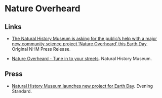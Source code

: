 # Nature Overheard

## Links
 - [The Natural History Museum is asking for the public’s help with a major new community science project ‘Nature Overheard’ this Earth Day](https://www.nhm.ac.uk/press-office/press-releases/natural-history-museum-major-new-community-science-project-ru1.html). Original NHM Press Release.

 - [Nature Overheard - Tune in to your streets](https://www.nhm.ac.uk/take-part/monitor-and-encourage-nature/nature-overheard.html). Natural History Museum.

## Press
 - [Natural History Museum launches new project for Earth Day](https://www.standard.co.uk/news/uk/natural-history-museum-earth-day-new-project-b1068827.html). Evening Standard.